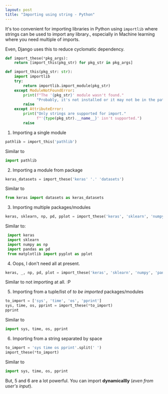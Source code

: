 ```yaml
---
layout: post
title: "Importing using string - Python"
---
```


It's too convenient for importing libraries in Python using `importlib` where strings can be used to import any library., especially in Machine learning where you need multiple of imports.

Even, Django uses this to reduce cyclomatic dependency.


```python
def import_these(*pkg_args):
    return [import_this(pkg_str) for pkg_str in pkg_args]

def import_this(pkg_str: str):
    import importlib
    try:
        return importlib.import_module(pkg_str)
    except ModuleNotFoundError:
        print(f"The '{pkg_str}' module wasn't found."
              "Probably, it's not installed or it may not be in the path.")
        raise
    except AttributeError:
        print("Only strings are supported for import."
              f"'{type(pkg_str).__name__}' isn't supported.")
        raise
```
1. Importing a single module
```python
pathlib = import_this('pathlib')
```
Similar to 
```python
import pathlib
```

2. Importing a module from package
```python
keras_datasets = import_these('keras' '.' 'datasets')
```
Similar to 
```python
from keras import datasets as keras_datasets
```

3. Importing multiple packages/modules
```python
keras, sklearn, np, pd, pplot = import_these('keras', 'sklearn', 'numpy', 'pandas', 'matplotlib.pyplot')
```
Similar to:
```python
 import keras
 import sklearn
 import numpy as np
 import pandas as pd
 from matplotlib import pyplot as pplot
 ```


4. Oops, I don't need all at present.
```python
keras, _, np, pd, plot = import_these('keras', 'sklearn', 'numpy', 'pandas', 'matplotlib.pyplot')
```
Similar to not importing at all. :P

5. Importing from a tuple/list of *to be imported* packages/modules
```python
to_import = ['sys', 'time', 'os', 'pprint']
sys, time, os, pprint = import_these(*to_import)
pprint
```
Similar to 
```python
import sys, time, os, pprint
```

6. Importing from a string separated by space
```python
to_import = 'sys time os pprint'.split(' ')
import_these(*to_import)
```
Similar to 
```python
import sys, time, os, pprint
```

But, 5 and 6 are a lot powerful. You can import 
**dynamicallly** (*even from user's input*).
